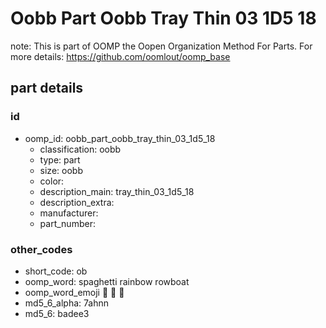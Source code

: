 # Oobb Part Oobb Tray Thin 03 1D5 18  

note: This is part of OOMP the Oopen Organization Method For Parts. For more details: https://github.com/oomlout/oomp_base

##  part details





### id
* oomp_id: oobb_part_oobb_tray_thin_03_1d5_18
  * classification: oobb
  * type: part
  * size: oobb
  * color: 
  * description_main: tray_thin_03_1d5_18
  * description_extra: 
  * manufacturer: 
  * part_number: 

### other_codes
* short_code: ob
* oomp_word: spaghetti rainbow rowboat
* oomp_word_emoji :spaghetti: :rainbow: :rowboat:
* md5_6_alpha: 7ahnn
* md5_6: badee3